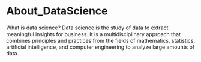 # About_DataScience
What is data science? Data science is the study of data to extract meaningful insights for business. It is a multidisciplinary approach that combines principles and practices from the fields of mathematics, statistics, artificial intelligence, and computer engineering to analyze large amounts of data. 
